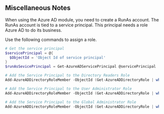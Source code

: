 ## Miscellaneous Notes
When using the Azure AD module, you need to create a RunAs account.  The RunAs account is tied to a service principal.  This principal needs a role Azure AD to do its business.

Use the following commands to assign a role.

```powershell
# Get the service principal
$servicePrincipal = @{
  $ObjectId = 'Object Id of service principal'
}
$runAsSevicePrincipal = Get-AzureADServicePrincipal @servicePrincipal

# Add the Service Principal to the Directory Readers Role
Add-AzureADDirectoryRoleMember -ObjectId (Get-AzureADDirectoryRole | where-object {$_.DisplayName -eq "Directory Readers"}).Objectid -RefObjectId $runAsServicePrincipal.ObjectId

# Add the Service Principal to the User Administrator Role
Add-AzureADDirectoryRoleMember -ObjectId (Get-AzureADDirectoryRole | where-object {$_.DisplayName -eq "User Account Administrator"}).Objectid -RefObjectId $aaAadUser.ObjectId

# Add the Service Principal to the Global Administrator Role
Add-AzureADDirectoryRoleMember -ObjectId (Get-AzureADDirectoryRole | where-object {$_.DisplayName -eq "Company Administrator"}).Objectid -RefObjectId $runAsServicePrincipal.ObjectId
```